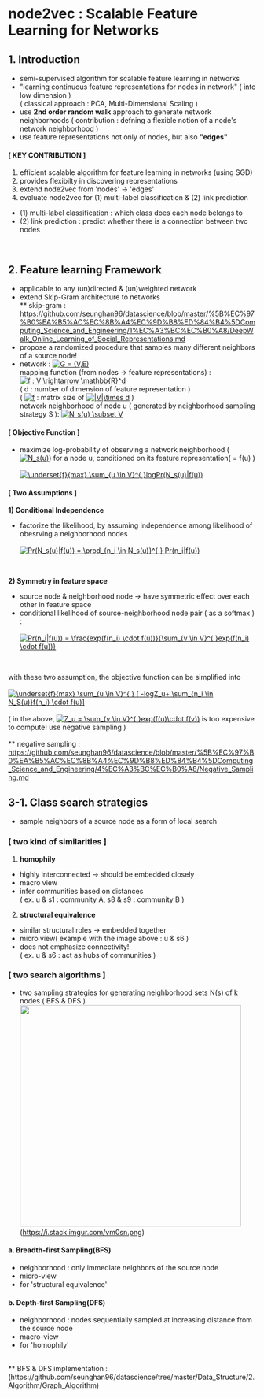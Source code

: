 # node2vec : Scalable Feature Learning for Networks

## 1. Introduction
- semi-supervised algorithm for scalable feature learning in networks
- "learning continuous feature representations for nodes in network" ( into low dimension ) </br>
( classical approach : PCA, Multi-Dimensional Scaling )
- use **2nd order random walk** approach to generate network neighborhoods
( contribution : defning a flexible notion of a node's network neighborhood )
- use feature representations not only of nodes, but also **"edges"**

#### [ KEY CONTRIBUTION ]
1. efficient scalable algorithm for feature learning in networks (using SGD)
2. provides flexibilty in discovering representations 
3. extend node2vec from 'nodes' -> 'edges'
4. evaluate node2vec for (1) multi-label classification & (2) link prediction
 * (1) multi-label classification : which class does each node belongs to
 * (2) link prediction : predict whether there is a connection between two nodes
</br>

## 2. Feature learning Framework
- applicable to any (un)directed & (un)weighted network
- extend Skip-Gram architecture to networks </br>
** skip-gram : https://github.com/seunghan96/datascience/blob/master/%5B%EC%97%B0%EA%B5%AC%EC%8B%A4%EC%9D%B8%ED%84%B4%5DComputing_Science_and_Engineering/1%EC%A3%BC%EC%B0%A8/DeepWalk_Online_Learning_of_Social_Representations.md 
- propose a randomized procedure that samples many different neighbors of a source node!
- network : <a href="https://www.codecogs.com/eqnedit.php?latex=G&space;=&space;(V,E)" target="_blank"><img src="https://latex.codecogs.com/gif.latex?G&space;=&space;(V,E)" title="G = (V,E)" /></a> </br>
mapping function (from nodes -> feature representations) : <a href="https://www.codecogs.com/eqnedit.php?latex=f&space;:&space;V&space;\rightarrow&space;\mathbb{R}^d" target="_blank"><img src="https://latex.codecogs.com/gif.latex?f&space;:&space;V&space;\rightarrow&space;\mathbb{R}^d" title="f : V \rightarrow \mathbb{R}^d" /></a> </br>
  ( d : number of dimension of feature representation ) </br>
  ( <a href="https://www.codecogs.com/eqnedit.php?latex=f" target="_blank"><img src="https://latex.codecogs.com/gif.latex?f" title="f" /></a> : matrix size of <a href="https://www.codecogs.com/eqnedit.php?latex=|V|\times&space;d" target="_blank"><img src="https://latex.codecogs.com/gif.latex?|V|\times&space;d" title="|V|\times d" /></a> ) </br>
network neighborhood of node u ( generated by neighborhood sampling strategy S ): <a href="https://www.codecogs.com/eqnedit.php?latex=N_s(u)&space;\subset&space;V" target="_blank"><img src="https://latex.codecogs.com/gif.latex?N_s(u)&space;\subset&space;V" title="N_s(u) \subset V" /></a> </br>

#### [ Objective Function ]
- maximize log-probability of observing a network neighborhood (<a href="https://www.codecogs.com/eqnedit.php?latex=N_s(u)" target="_blank"><img src="https://latex.codecogs.com/gif.latex?N_s(u)" title="N_s(u)" /></a>) for a node u, conditioned on its feature representation( = f(u) ) </br> </br>
<a href="https://www.codecogs.com/eqnedit.php?latex=\underset{f}{max}&space;\sum_{u&space;\in&space;V}^{&space;}logPr(N_s(u)|f(u))" target="_blank"><img src="https://latex.codecogs.com/gif.latex?\underset{f}{max}&space;\sum_{u&space;\in&space;V}^{&space;}logPr(N_s(u)|f(u))" title="\underset{f}{max} \sum_{u \in V}^{ }logPr(N_s(u)|f(u))" /></a>

#### [ Two Assumptions ]
**1) Conditional Independence**
- factorize the likelihood, by assuming independence among likelihood of obesrving a neighborhood nodes </br> </br>
  <a href="https://www.codecogs.com/eqnedit.php?latex=Pr(N_s(u)|f(u))&space;=&space;\prod_{n_i&space;\in&space;N_s(u)}^{&space;}&space;Pr(n_i|f(u))" target="_blank"><img src="https://latex.codecogs.com/gif.latex?Pr(N_s(u)|f(u))&space;=&space;\prod_{n_i&space;\in&space;N_s(u)}^{&space;}&space;Pr(n_i|f(u))" title="Pr(N_s(u)|f(u)) = \prod_{n_i \in N_s(u)}^{ } Pr(n_i|f(u))" /></a>
</br>

**2) Symmetry in feature space**
- source node & neighborhood node -> have symmetric effect over each other in feature space
- conditional likelihood of source-neighborhood node pair ( as a softmax ) : </br> </br>
<a href="https://www.codecogs.com/eqnedit.php?latex=Pr(n_i|f(u))&space;=&space;\frac{exp(f(n_i)&space;\cdot&space;f(u))}{\sum_{v&space;\in&space;V}^{&space;}exp(f(n_i)&space;\cdot&space;f(u))}" target="_blank"><img src="https://latex.codecogs.com/gif.latex?Pr(n_i|f(u))&space;=&space;\frac{exp(f(n_i)&space;\cdot&space;f(u))}{\sum_{v&space;\in&space;V}^{&space;}exp(f(n_i)&space;\cdot&space;f(u))}" title="Pr(n_i|f(u)) = \frac{exp(f(n_i) \cdot f(u))}{\sum_{v \in V}^{ }exp(f(n_i) \cdot f(u))}" /></a> 
</br>

with these two assumption, the objective function can be simplified into </br> </br>
<a href="https://www.codecogs.com/eqnedit.php?latex=\underset{f}{max}&space;\sum_{u&space;\in&space;V}^{&space;}&space;[&space;-logZ_u&plus;&space;\sum_{n_i&space;\in&space;N_S(u)}f(n_i)&space;\cdot&space;f(u)]" target="_blank"><img src="https://latex.codecogs.com/gif.latex?\underset{f}{max}&space;\sum_{u&space;\in&space;V}^{&space;}&space;[&space;-logZ_u&plus;&space;\sum_{n_i&space;\in&space;N_S(u)}f(n_i)&space;\cdot&space;f(u)]" title="\underset{f}{max} \sum_{u \in V}^{ } [ -logZ_u+ \sum_{n_i \in N_S(u)}f(n_i) \cdot f(u)]" /></a> </br> </br>
( in the above, <a href="https://www.codecogs.com/eqnedit.php?latex=Z_u&space;=&space;\sum_{v&space;\in&space;V}^{&space;}exp(f(u)\cdot&space;f(v))" target="_blank"><img src="https://latex.codecogs.com/gif.latex?Z_u&space;=&space;\sum_{v&space;\in&space;V}^{&space;}exp(f(u)\cdot&space;f(v))" title="Z_u = \sum_{v \in V}^{ }exp(f(u)\cdot f(v))" /></a> is too expensive to compute! use negative sampling ) </br> </br>
** negative sampling : https://github.com/seunghan96/datascience/blob/master/%5B%EC%97%B0%EA%B5%AC%EC%8B%A4%EC%9D%B8%ED%84%B4%5DComputing_Science_and_Engineering/4%EC%A3%BC%EC%B0%A8/Negative_Sampling.md 
</br>

## 3-1. Class search strategies
- sample neighbors of a source node as a form of local search

### [ two kind of similarities ]
 1) **homophily**
 - highly interconnected -> should be embedded closely </br>
 - macro view
 - infer communities based on distances </br>
  ( ex. u & s1 : community A, s8 & s9 : community B ) </br>
 2) **structural equivalence**
 - similar structural roles -> embedded together </br>
 - micro view( example with the image above : u & s6 )
 - does not emphasize connectivity! </br>
  ( ex. u & s6 : act as hubs of communities )
 
 
### [ two search algorithms ]
- two sampling strategies for generating neighborhood sets N(s) of k nodes ( BFS & DFS )
<img src="https://i.stack.imgur.com/vm0sn.png" width="450" /> </br>
(https://i.stack.imgur.com/vm0sn.png)

#### a. Breadth-first Sampling(BFS)
- neighborhood : only immediate neighbors of the source node
- micro-view
- for 'structural equivalence' </br> 

#### b. Depth-first Sampling(DFS) </br>
- neighborhood : nodes sequentially sampled at increasing distance from the source node
- macro-view
- for 'homophily' </br>
</br>
** BFS & DFS implementation : (https://github.com/seunghan96/datascience/tree/master/Data_Structure/2.Algorithm/Graph_Algorithm)
